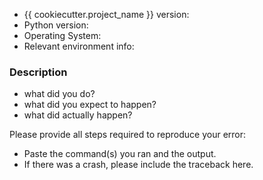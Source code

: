 * {{ cookiecutter.project_name }} version:
* Python version:
* Operating System:
* Relevant environment info:

### Description

- what did you do?
- what did you expect to happen?
- what did actually happen?

Please provide all steps required to reproduce your error:

- Paste the command(s) you ran and the output.
- If there was a crash, please include the traceback here.

